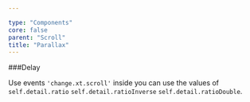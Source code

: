 ```yaml
---

type: "Components"
core: false
parent: "Scroll"
title: "Parallax"
---
```


###Delay

Use events `'change.xt.scroll'` inside you can use the values of `self.detail.ratio` `self.detail.ratioInverse` `self.detail.ratioDouble`.

<demo>
  <div class="gatsby_demo_item" data-iframe="iframe/demos/scroll/parallax">
  </div>
</demo>
